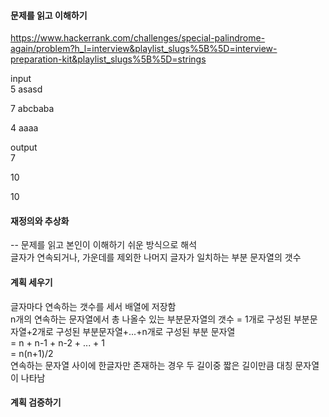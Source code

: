 #### 문제를 읽고 이해하기
https://www.hackerrank.com/challenges/special-palindrome-again/problem?h_l=interview&playlist_slugs%5B%5D=interview-preparation-kit&playlist_slugs%5B%5D=strings

input</br>
5
asasd

7
abcbaba

4
aaaa


output</br>
7

10

10

 
#### 재정의와 추상화<br>
-- 문제를 읽고 본인이 이해하기 쉬운 방식으로 해석<br>
글자가 연속되거나, 가운데를 제외한 나머지 글자가 일치하는 부분 문자열의 갯수

#### 계획 세우기<br>
글자마다 연속하는 갯수를 세서 배열에 저장함<br>
n개의 연속하는 문자열에서 총 나올수 있는 부분문자열의 갯수 = 1개로 구성된 부분문자열+2개로 구성된 부분문자열+...+n개로 구성된 부분 문자열<br>
                                      = n + n-1 + n-2 + ... + 1<br>
                                      = n(n+1)/2<br>
연속하는 문자열 사이에 한글자만 존재하는 경우 두 길이중 짧은 길이만큼 대칭 문자열이 나타남<br>

#### 계획 검증하기
